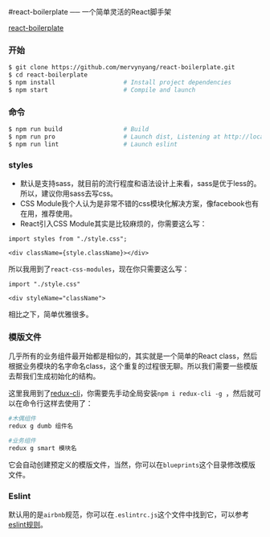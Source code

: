 #react-boilerplate ── 一个简单灵活的React脚手架

[react-boilerplate](https://github.com/mervynyang/react-boilerplate)

### 开始
```bash
$ git clone https://github.com/mervynyang/react-boilerplate.git
$ cd react-boilerplate
$ npm install                   # Install project dependencies
$ npm start                     # Compile and launch
```

### 命令
```bash
$ npm run build                 # Build
$ npm run pro                   # Launch dist, Listening at http://localhost:9200
$ npm run lint                  # Launch eslint
```

### styles
- 默认是支持sass，就目前的流行程度和语法设计上来看，sass是优于less的。所以，建议你用sass去写css。
- CSS Module我个人认为是非常不错的css模块化解决方案，像facebook也有在用，推荐使用。
- React引入CSS Module其实是比较麻烦的，你需要这么写：
```
import styles from "./style.css";

<div className={style.className}></div>
```
所以我用到了`react-css-modules`，现在你只需要这么写：
```
import "./style.css"

<div styleName="className">
```
相比之下，简单优雅很多。

### 模版文件
几乎所有的业务组件最开始都是相似的，其实就是一个简单的React class，然后根据业务模块的名字命名class，这个重复的过程很无聊。所以我们需要一些模版去帮我们生成初始化的结构。

这里我用到了[redux-cli](https://github.com/SpencerCDixon/redux-cli)，你需要先手动全局安装`npm i redux-cli -g `，然后就可以在命令行这样去使用了：
```bash
#木偶组件
redux g dumb 组件名

#业务组件
redux g smart 模块名
```
它会自动创建预定义的模版文件，当然，你可以在`blueprints`这个目录修改模版文件。

### Eslint
默认用的是`airbnb`规范，你可以在`.eslintrc.js`这个文件中找到它，可以参考[eslint规则](http://eslint.org/docs/rules/)。
